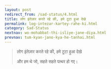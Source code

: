 ```yaml
---
layout: post
redirect_from: /sad-status/4.html
title: लोग इंतेज़ार करते रहे की, हमे टुटा हुआ देखे 
permalink: log-intezar-kartey-rahe-ki.html
category: Sad-Status
nextnav: wo-mohabbat-thi-isliye-jane-diya.html
prevnav: tum-kyan-jano-kya-he-tanhai.html
---
```

>लोग इंतेज़ार करते रहे की, हमे टुटा हुआ देखे 
>
> और हम थे जो, सहते सहते पत्थर हो गए। 
